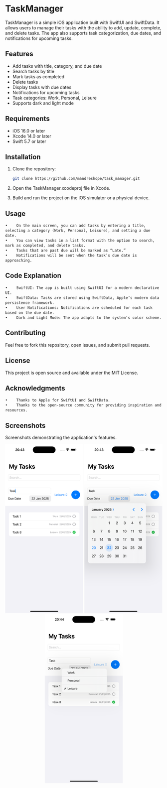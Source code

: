# TaskManager

TaskManager is a simple iOS application built with SwiftUI and SwiftData. It allows users to manage their tasks with the ability to add, update, complete, and delete tasks. The app also supports task categorization, due dates, and notifications for upcoming tasks.

## Features

- Add tasks with title, category, and due date
- Search tasks by title
- Mark tasks as completed
- Delete tasks
- Display tasks with due dates
- Notifications for upcoming tasks
- Task categories: Work, Personal, Leisure
- Supports dark and light mode

## Requirements

- iOS 16.0 or later
- Xcode 14.0 or later
- Swift 5.7 or later

## Installation

1. Clone the repository:

   ```bash
   git clone https://github.com/mandreshope/task_manager.git
   ```
2.    Open the TaskManager.xcodeproj file in Xcode.
3.    Build and run the project on the iOS simulator or a physical device.

## Usage
    •    On the main screen, you can add tasks by entering a title, selecting a category (Work, Personal, Leisure), and setting a due date.
    •    You can view tasks in a list format with the option to search, mark as completed, and delete tasks.
    •    Tasks that are past due will be marked as “Late.”
    •    Notifications will be sent when the task’s due date is approaching.

## Code Explanation
    •    SwiftUI: The app is built using SwiftUI for a modern declarative UI.
    •    SwiftData: Tasks are stored using SwiftData, Apple’s modern data persistence framework.
    •    User Notifications: Notifications are scheduled for each task based on the due date.
    •    Dark and Light Mode: The app adapts to the system’s color scheme.

## Contributing

Feel free to fork this repository, open issues, and submit pull requests.

## License

This project is open source and available under the MIT License.

## Acknowledgments
    •    Thanks to Apple for SwiftUI and SwiftData.
    •    Thanks to the open-source community for providing inspiration and resources.

## Screenshots

Screenshots demonstrating the application's features.

<p align="center">
  <img src="https://github.com/mandreshope/task_manager/blob/main/screenshots/screen1.png?raw=true" width="250" title="Task list">
  <img src="https://github.com/mandreshope/task_manager/blob/main/screenshots/screen2.png?raw=true" width="250" title="Add a due date">
  <img src="https://github.com/mandreshope/task_manager/blob/main/screenshots/screen3.png?raw=true" width="250" title="Select a category">
</p>
